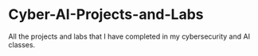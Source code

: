 # Cyber-AI-Projects-and-Labs
All the projects and labs that I have completed in my cybersecurity and AI classes.
